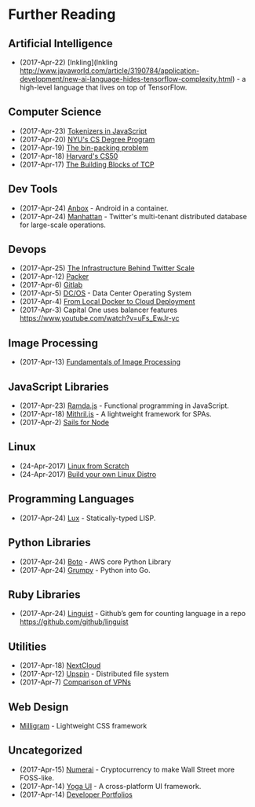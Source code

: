 # Further Reading

## Artificial Intelligence

* (2017-Apr-22) [Inkling](Inkling
http://www.javaworld.com/article/3190784/application-development/new-ai-language-hides-tensorflow-complexity.html) - a high-level language that lives on top of TensorFlow.

## Computer Science

* (2017-Apr-23) [Tokenizers in JavaScript](https://medium.freecodecamp.com/how-to-build-a-math-expression-tokenizer-using-javascript-3638d4e5fbe9)
* (2017-Apr-20) [NYU's CS Degree Program](http://engineering.nyu.edu/files/Pre-requisites-7.png)
* (2017-Apr-19) [The bin-packing problem](https://en.wikipedia.org/wiki/Bin_packing_problem)
* (2017-Apr-18) [Harvard's CS50](https://www.extension.harvard.edu/open-learning-initiative/intensive-introduction-computer-science)
* (2017-Apr-17) [The Building Blocks of TCP](https://hpbn.co/building-blocks-of-tcp)

## Dev Tools

* (2017-Apr-24) [Anbox](https://anbox.io) - Android in a container.
* (2017-Apr-24) [Manhattan](https://blog.twitter.com/2014/manhattan-our-real-time-multi-tenant-distributed-database-for-twitter-scale) - Twitter's multi-tenant distributed database for large-scale operations.

## Devops

* (2017-Apr-25) [The Infrastructure Behind Twitter Scale](https://blog.twitter.com/2017/the-infrastructure-behind-twitter-scale)
* (2017-Apr-12) [Packer](https://www.packer.io/)
* (2017-Apr-6) [Gitlab](https://about.gitlab.com/)
* (2017-Apr-5) [DC/OS](https://stackshare.io/dcos) - Data Center Operating System
* (2017-Apr-4) [From Local Docker to Cloud Deployment](https://www.youtube.com/watch?v=7CZFpHUPqXw)
* (2017-Apr-3) Capital One uses balancer features
https://www.youtube.com/watch?v=uFs_EwJr-yc


## Image Processing

* (2017-Apr-13) [Fundamentals of Image Processing](https://www.codeproject.com/Articles/781213/Fundamentals-of-Image-Processing-behind-the-scenes)

## JavaScript Libraries

* (2017-Apr-23) [Ramda.js](http://ramdajs.com) - Functional programming in JavaScript.
* (2017-Apr-18) [Mithril.js](https://mithril.js.org) - A lightweight framework for SPAs.
* (2017-Apr-2) [Sails for Node](http://sailsjs.com/)

## Linux

* (24-Apr-2017) [Linux from Scratch](http://linuxfromscratch.org/)
* (24-Apr-2017) [Build your own Linux Distro](http://www.wikihow.com/Build-Your-Own-Linux-Distribution)

## Programming Languages

* (2017-Apr-24) [Lux](http://www.javaworld.com/article/3155704/java/new-functional-language-for-jvm-builds-on-haskell-clojure-ml.html) - Statically-typed LISP.

## Python Libraries

* (2017-Apr-24) [Boto](https://boto3.readthedocs.io/en/latest/reference/services/elbv2.html) - AWS core Python Library
* (2017-Apr-24) [Grumpy](http://www.infoworld.com/article/3154624/application-development/google-boosts-python-by-turning-it-into-go.html) - Python into Go.

## Ruby Libraries

* (2017-Apr-24) [Linguist](https://github.com/github/linguist) - Github’s gem for counting language in a repo
https://github.com/github/linguist

## Utilities

* (2017-Apr-18) [NextCloud](https://nextcloud.com/)
* (2017-Apr-12) [Upspin](https://upspin.io) - Distributed file system
* (2017-Apr-7) [Comparison of VPNs](https://thatoneprivacysite.net/simple-vpn-comparison-chart/)

## Web Design

* [Milligram](https://stackshare.io/milligram) - Lightweight CSS framework

## Uncategorized

* (2017-Apr-15) [Numerai](https://www.wired.com/2017/02/ai-hedge-fund-created-new-currency-make-wall-street-work-like-open-source/) - Cryptocurrency to make Wall Street more FOSS-like.
* (2017-Apr-14) [Yoga UI](https://facebook.github.io/yoga/) - A cross-platform UI framework.
* (2017-Apr-14) [Developer Portfolios](https://www.sitepoint.com/how-to-create-a-portfolio-site-that-will-get-you-hired/)
